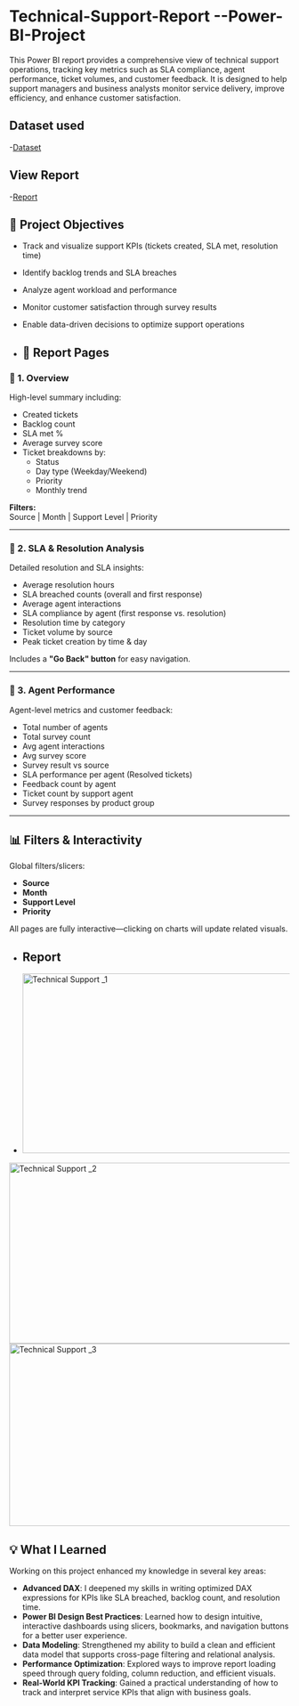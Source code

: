 # Technical-Support-Report --Power-BI-Project
This Power BI report provides a comprehensive view of technical support operations, tracking key metrics such as SLA compliance, agent performance, ticket volumes, and customer feedback. It is designed to help support managers and business analysts monitor service delivery, improve efficiency, and enhance customer satisfaction.

## Dataset used
-<a href="https://github.com/akhilm-ds/Technical-Support-Report---Power-BI Project/blob/main/Technical%20Support%20Dataset.xlsx">Dataset<a/>

## View Report
-<a href="https://github.com/akhilm-ds/Technical-Support-Report---Power-BI-Project/blob/main/Tech%20support.pbix">Report<a/>

## 🎯 Project Objectives

- Track and visualize support KPIs (tickets created, SLA met, resolution time)
- Identify backlog trends and SLA breaches
- Analyze agent workload and performance
- Monitor customer satisfaction through survey results
- Enable data-driven decisions to optimize support operations

- ## 🧭 Report Pages

### 🔹 1. Overview
High-level summary including:
- Created tickets
- Backlog count
- SLA met %
- Average survey score
- Ticket breakdowns by:
  - Status
  - Day type (Weekday/Weekend)
  - Priority
  - Monthly trend

**Filters:**  
Source | Month | Support Level | Priority

---

### 🔹 2. SLA & Resolution Analysis
Detailed resolution and SLA insights:
- Average resolution hours
- SLA breached counts (overall and first response)
- Average agent interactions
- SLA compliance by agent (first response vs. resolution)
- Resolution time by category
- Ticket volume by source
- Peak ticket creation by time & day

Includes a **"Go Back" button** for easy navigation.

---

### 🔹 3. Agent Performance
Agent-level metrics and customer feedback:
- Total number of agents
- Total survey count
- Avg agent interactions
- Avg survey score
- Survey result vs source
- SLA performance per agent (Resolved tickets)
- Feedback count by agent
- Ticket count by support agent
- Survey responses by product group

---

## 📊 Filters & Interactivity

Global filters/slicers:
- **Source**
- **Month**
- **Support Level**
- **Priority**

All pages are fully interactive—clicking on charts will update related visuals.

- ## Report
- <img width="587" height="323" alt="Technical Support _1" src="https://github.com/user-attachments/assets/cef519cc-aab0-4f82-8ba6-cce6c032c57b" />
<img width="590" height="325" alt="Technical Support _2" src="https://github.com/user-attachments/assets/8b8000fd-feb7-4d5d-b7c3-1c012784fb23" />
<img width="585" height="328" alt="Technical Support _3" src="https://github.com/user-attachments/assets/eb9da282-10ec-41dc-8c6a-f3f1928ad7d8" />

## 💡 What I Learned

Working on this project enhanced my knowledge in several key areas:

- **Advanced DAX**: I deepened my skills in writing optimized DAX expressions for KPIs like SLA breached, backlog count, and resolution time.
- **Power BI Design Best Practices**: Learned how to design intuitive, interactive dashboards using slicers, bookmarks, and navigation buttons for a better user experience.
- **Data Modeling**: Strengthened my ability to build a clean and efficient data model that supports cross-page filtering and relational analysis.
- **Performance Optimization**: Explored ways to improve report loading speed through query folding, column reduction, and efficient visuals.
- **Real-World KPI Tracking**: Gained a practical understanding of how to track and interpret service KPIs that align with business goals.


